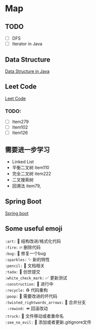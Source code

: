 # Map


## TODO
- [ ] DFS
- [ ] Iterator in Java

## Data Structure
[Data Structure in Java][JavaDataStructure]

## Leet Code
[Leet Code][LeetCode]

### TODO:
- [ ] Item279
- [ ] Item102
- [ ] Item126

## 需要进一步学习  
* Linked List   
* 平衡二叉树 item110    
* 完全二叉树 item222     
* 二叉搜索树   
* 回溯法 item79,   

## Spring Boot
[Spring boot][SpringBoot]







[JavaDataStructure]: ./datastructure/java_datastructure/README.md "数据结构java版本"
[LeetCode]: ./leetcode/README.md "Leet Code --java"
[SpringBoot]: ./springboot/README.md "Spring boot"



## Some useful emoji
```:art:``` :art: 结构改进/格式化代码   
```:fire:``` :fire: 删除代码  
```:bug:``` :bug: 修复一个bug  
```:sparkles:``` :sparkles: 新的特性  
```:pencil:``` :pencil: 文档相关  
```:tada:``` :tada: 创世提交  
```:white_check_mark:``` :white_check_mark: 更新测试   
```:construction:``` :construction: 进行中  
```:recycle:``` :recycle: 代码重构  
```:poop:``` :poop: 需要改进的坏代码  
```:twisted_rightwards_arrows:``` :twisted_rightwards_arrows: 合并分支  
``` :rewind:``` :rewind: 回滚改动   
```:truck:``` :truck: 文件移动或者重命名   
```:see_no_evil:``` :see_no_evil: 添加或者更新.gitignore文件   


